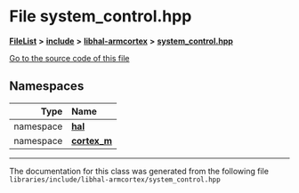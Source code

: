 

# File system\_control.hpp



[**FileList**](files.md) **>** [**include**](dir_cba0faac6e93618a6e2539705915bd70.md) **>** [**libhal-armcortex**](dir_b3459571a2adf19d50d3ad84e10dbc87.md) **>** [**system\_control.hpp**](system__control_8hpp.md)

[Go to the source code of this file](system__control_8hpp_source.md)
















## Namespaces

| Type | Name |
| ---: | :--- |
| namespace | [**hal**](namespacehal.md) <br> |
| namespace | [**cortex\_m**](namespacehal_1_1cortex__m.md) <br> |





















































------------------------------
The documentation for this class was generated from the following file `libraries/include/libhal-armcortex/system_control.hpp`

